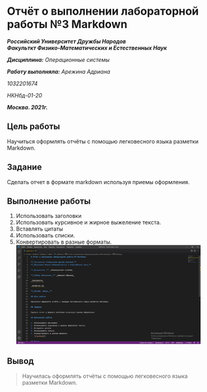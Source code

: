 # Отчёт о выполнении лабораторной работы №3 Markdown

**_Российский Университет Дружбы Народов_**  
**_Факульткт Физико-Математических и Естественных Наук_**

**_Дисциплина:_** _Операционные системы_

**_Работу выполняла:_** _Арежина Адриана_

_1032201674_

_НКНбд-01-20_

**_Москва. 2021г._**

## Цель работы

Научиться оформлять отчёты с помощью легковесного языка разметки Markdown.

## Задание

Сделать отчет в формате markdown используя приемы оформления.

## Выполнение работы

1. Использовать заголовки
2. Использовать курсивное и жирное выжеление текста.
3. Вставлять цитаты
4. Использовать списки.
5. Конвертировать в разные форматы.
   ![пример](Lab03/Ex.JPG)

## Вывод

> Научилась оформлять отчёты с помощью легковесного языка разметки Markdown.
